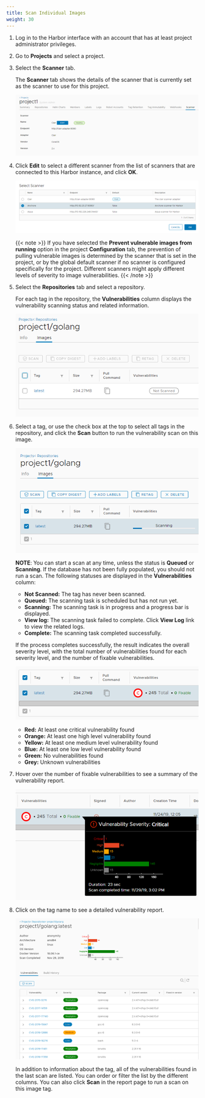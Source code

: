 ```yaml
---
title: Scan Individual Images
weight: 30
---
```


1. Log in to the Harbor interface with an account that has at least project administrator privileges.
1. Go to **Projects** and select a project.
1. Select the **Scanner** tab.

   The **Scanner** tab shows the details of the scanner that is currently set as the scanner to use for this project.

   ![Project scanner tab](../../img/project-scanners.png)

1. Click **Edit** to select a different scanner from the list of scanners that are connected to this Harbor instance, and click **OK**.

   ![Project scanner tab](../../img/select-scanner.png)

   {{< note >}}
   If you have selected the **Prevent vulnerable images from running** option in the project **Configuration** tab, the prevention of pulling vulnerable images is determined by the scanner that is set in the project, or by the global default scanner if no scanner is configured specifically for the project. Different scanners might apply different levels of severity to image vulnerabilities.
   {{< /note >}}

1. Select the **Repositories** tab and select a repository.

   For each tag in the repository, the **Vulnerabilities** column displays the vulnerability scanning status and related information.

   ![Tag vulnerability status](../../img/tag-vulnerability-status.png)

1. Select a tag, or use the check box at the top to select all tags in the repository, and click the **Scan** button to run the vulnerability scan on this image.

   ![Scan an image](../../img/scan-image.png)

   **NOTE**: You can start a scan at any time, unless the status is **Queued** or **Scanning**. If the database has not been fully populated, you should not run a scan. The following statuses are displayed in the **Vulnerabilities** column:

   - **Not Scanned:** The tag has never been scanned.
   - **Queued:** The scanning task is scheduled but has not run yet.
   - **Scanning:** The scanning task is in progress and a progress bar is displayed.
   - **View log:** The scanning task failed to complete. Click **View Log** link to view the related logs.
   - **Complete:** The scanning task completed successfully.

   If the process completes successfully, the result indicates the overall severity level, with the total number of vulnerabilities found for each severity level, and the number of fixable vulnerabilities.

   ![Scan result](../../img/scan-result.png)

   - **Red:** At least one critical vulnerability found
   - **Orange:** At least one high level vulnerability found
   - **Yellow:** At least one medium level vulnerability found
   - **Blue:** At least one low level vulnerability found
   - **Green:** No vulnerabilities found
   - **Grey:** Unknown vulnerabilities

1. Hover over the number of fixable vulnerabilities to see a summary of the vulnerability report.

   ![Vulnerability summary](../../img/vulnerability-summary.png)

1. Click on the tag name to see a detailed vulnerability report.

   ![Vulnerability report](../../img/tag-detail.png)

   In addition to information about the tag, all of the vulnerabilities found in the last scan are listed. You can order or filter the list by the different columns. You can also click **Scan** in the report page to run a scan on this image tag.
